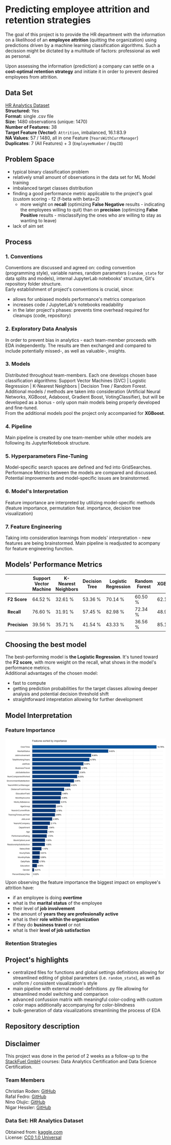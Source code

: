 # Predicting employee attrition and retention strategies
The goal of this project is to provide the HR department with the information on a likelihood of an **employee attrition** (quitting the organization) using predictions driven by a machine learning classification algorithms.
Such a decission might be dictated by a multitude of factors: professional as well as personal.

Upon assessing the information (prediction) a company can settle on a **cost-optimal retention strategy** and initiate it in order to prevent desired employees from attrition.

## Data Set

[HR Analytics Dataset](https://www.kaggle.com/datasets/saadharoon27/hr-analytics-dataset/data)\
**Structured:** Yes\
**Format:** single .csv file\
**Size:** 1480 observations (unique: 1470)\
**Number of Features:** 38\
**Target Feature (Vector)**: `Attrition`, imbalanced, 16.1:83.9\
**NA Values**: 57 / 1480, all in one Feature (`YearsWithCurrManager`)\
**Duplicates**: 7 (All Features) + 3 (`EmployeeNumber` / `EmpID`)

## Problem Space

- typical binary classification problem
- relatively small amount of observations in the data set for ML Model training
- imbalanced target classes distribution
- finding a good performance metric applicable to the project's goal (custom scoring - f2 (f-beta with beta=2)
  - more weight on **recall** (optimizing **False Negative** results - indicating the employees willing to quit) than on **precision** (optimizing **False Positive** results - misclassifying the ones who are willing to stay as wanting to leave)
- lack of aim set

## Process

### 1. Conventions
Conventions are discussed and agreed on: coding convention (programming style), variable names, random parameters (`random_state` for data splits and models), internal JupyterLab notebooks' structure, Git's repository folder structure.\
Early establishment of project's conventions is crucial, since:
- allows for unbiased models performance's metrics comparison
- increases code / JupyterLab's notebooks readability 
- in the later project's phases: prevents time overhead required for cleanups (code, repository)

### 2. Exploratory Data Analysis
In order to prevent bias in analytics - each team-member proceeds with EDA independently. The results are then exchanged and compared to include potentially missed-, as well as valuable-, insights.

### 3. Models
Distributed throughout team-members. Each one develops chosen base classification algorithms: Support Vector Machines (SVC) | Logistic Regression | K-Nearest Neighbors | Decision Tree / Random Forest.\
Additional models / methods are taken into consideration (Artificial Neural Networks, XGBoost, Adaboost, Gradient Boost, VotingClassifier), but will be developed as a bonus - only upon main models being properly developed and fine-tuned.\
From the additional models pool the project only accompanied for **XGBoost**.

### 4. Pipeline
Main pipeline is created by one team-member while other models are following its JupyterNotebook structure.

### 5. Hyperparameters Fine-Tuning
Model-specific search spaces are defined and fed into GridSearches. Performance Metrics between the models are compared and discussed. Potential improvements and model-specific issues are brainstormed.

### 6. Model's Interpretation
Feature importance are interpreted by utilizing model-specific methods (feature importance, permutation feat. importance, decision tree visualization)

### 7. Feature Engineering
Taking into consideration learnings from models' interpretation - new features are being brainstormed. Main pipeline is readjusted to acompany for feature engineering function.

## Models' Performance Metrics

|  | Support Vector Machine | K-Nearest Neighbors | Decision Tree | Logistic Regression | Random Forest | XGBoost |
| :--- | --- | --- | --- | --- | --- | --- |
| **F2 Score** | 64.52 % | 32.61 % | 53.36 % | 70.14 % | 60.50 % | 62.16 % |
| **Recall** | 76.60 % | 31.91 % | 57.45 % | 82.98 % | 72.34 % | 48.94 % |
| **Precision** | 39.56 % | 35.71 % | 41.54 % | 43.33 % | 36.56 % | 85.19 % |

## Choosing the best model

The best-performing model is **the Logistic Regression**. It's tuned toward the **F2 score**, with more weight on the recall, what shows in the model's performance metrics.\
Additional advantages of the chosen model:

- fast to compute
- getting prediction probabilities for the target classes allowing deeper analysis and potential decision threshold shift
- straightforward intepretation allowing for further development

## Model Interpretation

### Feature Importance
![Feature Importance](/Images/feature_importance.png)
Upon observing the feature importance the biggest impact on employee's attrition have:

- if an employee is doing **overtime**
- what is the **marital status** of the employee
- their level of **job involvement**
- the amount of **years they are profesionally active**
- what is their **role within the organization**
- if they do **business travel** or not
- what is their **level of job satisfaction**

### Retention Strategies

## Project's highlights
- centralized files for functions and global settings definitions allowing for streamlined editing of global parameters (i.e. `random_state`), as well as uniform / consistent visualization's style
- main pipeline with external model-definitions .py file allowing for streamlined model switching and comparison
- advanced confussion matrix with meaningful color-coding with custom color maps additionally accompanying for color-blindness
- bulk-generation of data visualizations streamlining the process of EDA 

## Repository description

## Disclaimer
This project was done in the period of 2 weeks as a follow-up to the [StackFuel GmbH](https://stackfuel.com/en/) courses: Data Analytics Certification and Data Science Certification.

### Team Members
Christian Roden: [GitHub](https://github.com/christianroden)\
Rafal Fedro: [GitHub](https://github.com/RafalFedro)\
Nino Olujic: [GitHub](https://github.com/Niprogram)\
Nigar Hessler: [GitHub](https://github.com/Nigar-Hessler)

### Data Set: HR Analytics Dataset
Obtained from: [kaggle.com](https://www.kaggle.com/datasets/saadharoon27/hr-analytics-dataset/data)\
License: [CC0 1.0 Universal](https://creativecommons.org/publicdomain/zero/1.0/)

